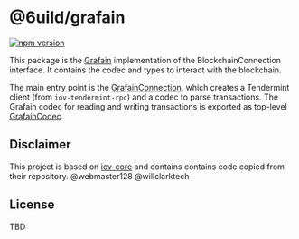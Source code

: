 # @6uild/grafain

[![npm version](https://img.shields.io/npm/v/@iov/bns.svg)](https://www.npmjs.com/package/@iov/bns)

This package is the [Grafain](https://grafain.org) implementation of the BlockchainConnection interface.
It contains the codec and types to interact with the blockchain.


The main entry point is the
[GrafainConnection](src/grafainConnection.ts),
which creates a Tendermint client (from `iov-tendermint-rpc`) and a codec to
parse transactions. The Grafain codec for reading and writing transactions is exported as top-level
[GrafainCodec](src/grafainCodec.ts).


## Disclaimer
This project is based on [iov-core](https://github.com/iov-one/iov-core) and contains contains code copied from their repository.
@webmaster128
@willclarktech  

## License
TBD
